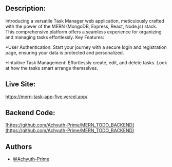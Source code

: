 ## Description:

Introducing a versatile Task Manager web application, meticulously crafted with the power of the MERN (MongoDB, Express, React, Node.js) stack. This comprehensive platform offers a seamless experience for organizing and managing tasks effortlessly. 
Key Features:

*User Authentication: Start your journey with a secure login and registration page, ensuring your data is protected and personalized.

*Intuitive Task Management: Effortlessly create, edit, and delete tasks. Look at how the tasks smart arrange themselves. 

## Live Site:

https://mern-task-app-five.vercel.app/

## Backend Code:

[https://github.com/Achyuth-Prime/MERN_TODO_BACKEND](https://github.com/Achyuth-Prime/MERN_TODO_BACKEND)

## Authors

- [@Achyuth-Prime](https://github.com/Achyuth-Prime?tab=repositories)

